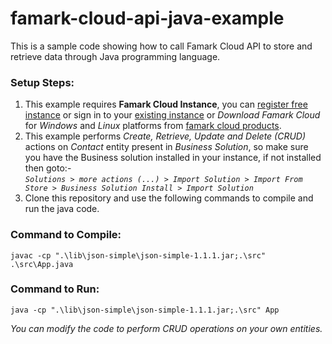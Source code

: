 # famark-cloud-api-java-example
This is a sample code showing how to call Famark Cloud API to store and retrieve data through Java programming language.

### Setup Steps:
1. This example requires **Famark Cloud Instance**, you can [register free instance](https://www.famark.com/Install/?ic=FreeDev) or sign in to your [existing instance](https://www.famark.com/) or *Download Famark Cloud* for *Windows* and *Linux* platforms from [famark cloud products](https://www.famark.com/cloud/products.htm).
2. This example performs *Create, Retrieve, Update and Delete (CRUD)* actions on *Contact* entity present in *Business Solution*, so make sure you have the Business solution installed in your instance, if not installed then goto:-  
*`Solutions > more actions (...) > Import Solution > Import From Store > Business Solution Install > Import Solution`*
3. Clone this repository and use the following commands to compile and run the java code.

### Command to Compile:

`javac -cp ".\lib\json-simple\json-simple-1.1.1.jar;.\src" .\src\App.java`

### Command to Run:

`java -cp ".\lib\json-simple\json-simple-1.1.1.jar;.\src" App`

*You can modify the code to perform CRUD operations on your own entities.*
